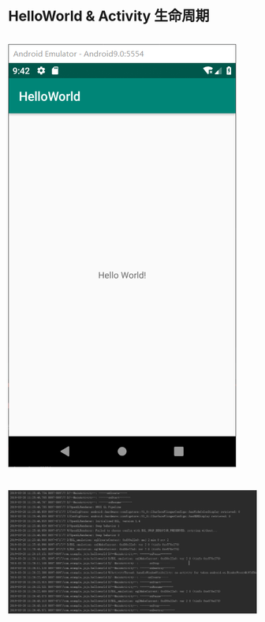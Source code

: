 # HelloWorld & Activity 生命周期
# ![HelloWorld截图](https://github.com/JojoBiid/HelloWorld/blob/master/pic/HelloWorld.jpg)
# ![生命周期截图](https://github.com/JojoBiid/HelloWorld/blob/master/pic/Activity.jpg)
